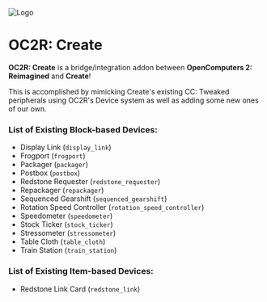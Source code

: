 ![Logo](https://github.com/TechTastic/oc2r-create/blob/1.20.1/create5/src/main/resources/logo.png)
# OC2R: Create

**OC2R: Create** is a bridge/integration addon between **OpenComputers 2: Reimagined** and **Create**!

This is accomplished by mimicking Create's existing CC: Tweaked peripherals using OC2R's Device system as well as adding some new ones of our own.

### List of Existing Block-based Devices:
- Display Link (`display_link`)
- Frogport (`frogport`)
- Packager (`packager`)
- Postbox (`postbox`)
- Redstone Requester (`redstone_requester`)
- Repackager (`repackager`)
- Sequenced Gearshift (`sequenced_gearshift`)
- Rotation Speed Controller (`rotation_speed_controller`)
- Speedometer (`speedometer`)
- Stock Ticker (`stock_ticker`)
- Stressometer (`stressometer`)
- Table Cloth (`table_cloth`)
- Train Station (`train_station`)

### List of Existing Item-based Devices:
- Redstone Link Card (`redstone_link`)
